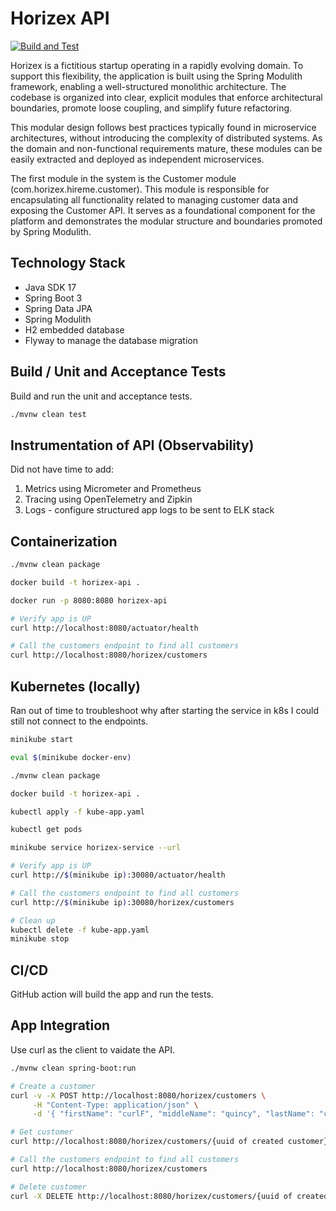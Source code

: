 # Horizex API
[![Build and Test](https://github.com/dustinsand/horizex/actions/workflows/ci.yml/badge.svg)](https://github.com/dustinsand/horizex/actions/workflows/ci.yml)

Horizex is a fictitious startup operating in a rapidly evolving domain. To support this flexibility, the application is
built using the Spring Modulith framework, enabling a well-structured monolithic architecture. The codebase is organized
into clear, explicit modules that enforce architectural boundaries, promote loose coupling, and simplify future
refactoring.

This modular design follows best practices typically found in microservice architectures, without introducing the
complexity of distributed systems. As the domain and non-functional requirements mature, these modules can be easily
extracted and deployed as independent microservices.

The first module in the system is the Customer module (com.horizex.hireme.customer). This module is responsible for
encapsulating all functionality related to managing customer data and exposing the Customer API. It serves as a
foundational component for the platform and demonstrates the modular structure and boundaries promoted by Spring
Modulith.  

## Technology Stack

- Java SDK 17
- Spring Boot 3
- Spring Data JPA
- Spring Modulith
- H2 embedded database
- Flyway to manage the database migration

## Build / Unit and Acceptance Tests

Build and run the unit and acceptance tests.
```bash
./mvnw clean test
```

## Instrumentation of API (Observability)

Did not have time to add:
1) Metrics using Micrometer and Prometheus
2) Tracing using OpenTelemetry and Zipkin
3) Logs - configure structured app logs to be sent to ELK stack

## Containerization

```bash
./mvnw clean package

docker build -t horizex-api .

docker run -p 8080:8080 horizex-api

# Verify app is UP
curl http://localhost:8080/actuator/health

# Call the customers endpoint to find all customers
curl http://localhost:8080/horizex/customers
```

## Kubernetes (locally)
Ran out of time to troubleshoot why after starting the service in k8s I could still not connect to the endpoints.
```bash
minikube start

eval $(minikube docker-env)

./mvnw clean package

docker build -t horizex-api .

kubectl apply -f kube-app.yaml

kubectl get pods

minikube service horizex-service --url

# Verify app is UP
curl http://$(minikube ip):30080/actuator/health

# Call the customers endpoint to find all customers
curl http://$(minikube ip):30080/horizex/customers

# Clean up
kubectl delete -f kube-app.yaml
minikube stop

```
## CI/CD

GitHub action will build the app and run the tests. 

## App Integration
Use curl as the client to vaidate the API. 

```bash
./mvnw clean spring-boot:run

# Create a customer
curl -v -X POST http://localhost:8080/horizex/customers \
     -H "Content-Type: application/json" \
     -d '{ "firstName": "curlF", "middleName": "quincy", "lastName": "curlL", "emailAddress": "curl1@gmail.com", "phoneNumber": "17038675309" }'

# Get customer
curl http://localhost:8080/horizex/customers/{uuid of created customer}

# Call the customers endpoint to find all customers
curl http://localhost:8080/horizex/customers

# Delete customer
curl -X DELETE http://localhost:8080/horizex/customers/{uuid of created customer}

```